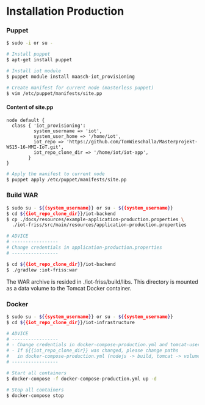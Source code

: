 # Installation Production

### Puppet
```sh
$ sudo -i or su -

# Install puppet
$ apt-get install puppet

# Install iot module
$ puppet module install maasch-iot_provisioning

# Create manifest for current node (masterless puppet)
$ vim /etc/puppet/manifests/site.pp
```

#### Content of site.pp
```puppet
node default {
  class { 'iot_provisioning':
          system_username => 'iot',
          system_user_home => '/home/iot',
          iot_repo => 'https://github.com/TomWieschalla/Masterprojekt-WS15-16-MMI-IoT.git',
          iot_repo_clone_dir => '/home/iot/iot-app',      
        }
}
```

```bash
# Apply the manifest to current node
$ puppet apply /etc/puppet/manifests/site.pp
```

### Build WAR

```bash
$ sudo su - ${{system_username}} or su - ${{system_username}}
$ cd ${{iot_repo_clone_dir}}/iot-backend
$ cp ./docs/resources/example-application-production.properties \
  ./iot-friss/src/main/resources/application-production.properties

# ADVICE
# -----------------
# Change credentials in application-production.properties
# -----------------
```

```bash
$ cd ${{iot_repo_clone_dir}}/iot-backend
$ ./gradlew :iot-friss:war
```
The WAR archive is resided in ./iot-friss/build/libs.
This directory is mounted as a data volume to the Tomcat Docker container.

### Docker
```bash
$ sudo su - ${{system_username}} or su - ${{system_username}}
$ cd ${{iot_repo_clone_dir}}/iot-infrastructure

# ADVICE
# -----------------
# - Change credentials in docker-compose-production.yml and tomcat-users.xml
# - If ${{iot_repo_clone_dir}} was changed, please change paths
#   in docker-compose-production.yml (nodejs -> build, tomcat -> volumes)
# -----------------

# Start all containers
$ docker-compose -f docker-compose-production.yml up -d

# Stop all containers
$ docker-compose stop

```
